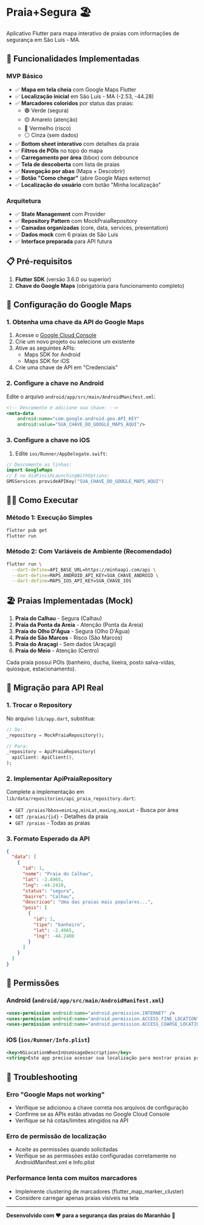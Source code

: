 # Praia+Segura 🏖️

Aplicativo Flutter para mapa interativo de praias com informações de segurança em São Luís - MA.

## 🚀 Funcionalidades Implementadas

### MVP Básico
- ✅ **Mapa em tela cheia** com Google Maps Flutter
- ✅ **Localização inicial** em São Luís - MA (-2.53, -44.28)
- ✅ **Marcadores coloridos** por status das praias:
  - 🟢 Verde (segura)
  - 🟡 Amarelo (atenção) 
  - 🔴 Vermelho (risco)
  - ⚪ Cinza (sem dados)
- ✅ **Bottom sheet interativo** com detalhes da praia
- ✅ **Filtros de POIs** no topo do mapa
- ✅ **Carregamento por área** (bbox) com debounce
- ✅ **Tela de descoberta** com lista de praias
- ✅ **Navegação por abas** (Mapa + Descobrir)
- ✅ **Botão "Como chegar"** (abre Google Maps externo)
- ✅ **Localização do usuário** com botão "Minha localização"

### Arquitetura
- ✅ **State Management** com Provider
- ✅ **Repository Pattern** com MockPraiaRepository
- ✅ **Camadas organizadas** (core, data, services, presentation)
- ✅ **Dados mock** com 6 praias de São Luís
- ✅ **Interface preparada** para API futura

## 📋 Pré-requisitos

1. **Flutter SDK** (versão 3.6.0 ou superior)
2. **Chave do Google Maps** (obrigatória para funcionamento completo)

## 🔑 Configuração do Google Maps

### 1. Obtenha uma chave da API do Google Maps

1. Acesse o [Google Cloud Console](https://console.cloud.google.com/)
2. Crie um novo projeto ou selecione um existente
3. Ative as seguintes APIs:
   - Maps SDK for Android
   - Maps SDK for iOS
4. Crie uma chave de API em "Credenciais"

### 2. Configure a chave no Android

Edite o arquivo `android/app/src/main/AndroidManifest.xml`:

```xml
<!-- Descomente e adicione sua chave: -->
<meta-data 
    android:name="com.google.android.geo.API_KEY"
    android:value="SUA_CHAVE_DO_GOOGLE_MAPS_AQUI"/>
```

### 3. Configure a chave no iOS

1. Edite `ios/Runner/AppDelegate.swift`:
```swift
// Descomente as linhas:
import GoogleMaps
// E no didFinishLaunchingWithOptions:
GMSServices.provideAPIKey("SUA_CHAVE_DO_GOOGLE_MAPS_AQUI")
```

## 🏃‍♂️ Como Executar

### Método 1: Execução Simples
```bash
flutter pub get
flutter run
```

### Método 2: Com Variáveis de Ambiente (Recomendado)
```bash
flutter run \
  --dart-define=API_BASE_URL=https://minhaapi.com/api \
  --dart-define=MAPS_ANDROID_API_KEY=SUA_CHAVE_ANDROID \
  --dart-define=MAPS_IOS_API_KEY=SUA_CHAVE_IOS
```

## 🏖️ Praias Implementadas (Mock)

1. **Praia do Calhau** - Segura (Calhau)
2. **Praia da Ponta da Areia** - Atenção (Ponta da Areia) 
3. **Praia do Olho D'Água** - Segura (Olho D'Água)
4. **Praia de São Marcos** - Risco (São Marcos)
5. **Praia do Araçagi** - Sem dados (Araçagi)
6. **Praia do Meio** - Atenção (Centro)

Cada praia possui POIs (banheiro, ducha, lixeira, posto salva-vidas, quiosque, estacionamento).

## 🔄 Migração para API Real

### 1. Trocar o Repository

No arquivo `lib/app.dart`, substitua:

```dart
// De:
_repository = MockPraiaRepository();

// Para:
_repository = ApiPraiaRepository(
  apiClient: ApiClient(),
);
```

### 2. Implementar ApiPraiaRepository

Complete a implementação em `lib/data/repositories/api_praia_repository.dart`:

- `GET /praias?bbox=minLng,minLat,maxLng,maxLat` - Busca por área
- `GET /praias/{id}` - Detalhes da praia  
- `GET /praias` - Todas as praias

### 3. Formato Esperado da API

```json
{
  "data": [
    {
      "id": 1,
      "nome": "Praia do Calhau",
      "lat": -2.4965,
      "lng": -44.2410,
      "status": "segura",
      "bairro": "Calhau",
      "descricao": "Uma das praias mais populares...",
      "pois": [
        {
          "id": 1,
          "tipo": "banheiro",
          "lat": -2.4965,
          "lng": -44.2408
        }
      ]
    }
  ]
}
```

## 📱 Permissões

### Android (`android/app/src/main/AndroidManifest.xml`)
```xml
<uses-permission android:name="android.permission.INTERNET" />
<uses-permission android:name="android.permission.ACCESS_FINE_LOCATION" />
<uses-permission android:name="android.permission.ACCESS_COARSE_LOCATION" />
```

### iOS (`ios/Runner/Info.plist`)
```xml
<key>NSLocationWhenInUseUsageDescription</key>
<string>Este app precisa acessar sua localização para mostrar praias próximas e sua posição no mapa.</string>
```

## 🐛 Troubleshooting

### Erro "Google Maps not working"
- Verifique se adicionou a chave correta nos arquivos de configuração
- Confirme se as APIs estão ativadas no Google Cloud Console
- Verifique se há cotas/limites atingidos na API

### Erro de permissão de localização
- Aceite as permissões quando solicitadas
- Verifique se as permissões estão configuradas corretamente no AndroidManifest.xml e Info.plist

### Performance lenta com muitos marcadores
- Implemente clustering de marcadores (flutter_map_marker_cluster)
- Considere carregar apenas praias visíveis na tela

---

**Desenvolvido com ❤️ para a segurança das praias do Maranhão** 🌊
